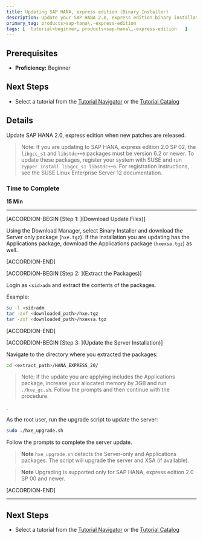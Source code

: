 ```yaml
---
title: Updating SAP HANA, express edition (Binary Installer)
description: Update your SAP HANA 2.0, express edition binary installation when new patches are released.
primary_tag: products>sap-hana\,-express-edition  
tags: [  tutorial>beginner, products>sap-hana\,-express-edition   ]
---
```


## Prerequisites  
 - **Proficiency:** Beginner


## Next Steps
 - Select a tutorial from the [Tutorial Navigator](https://www.sap.com/developer/tutorial-navigator.html) or the [Tutorial Catalog](https://www.sap.com/developer/tutorials.html)

## Details
Update SAP HANA 2.0, express edition when new patches are released.

> Note:
> If you are updating to SAP HANA, express edition 2.0 SP 02, the `libgcc_s1` and `libstdc++6` packages must be version 6.2 or newer. To update these packages, register your system with SUSE and run `zypper install libgcc_s1 libstdc++6`. For registration instructions, see the SUSE Linux Enterprise Server 12 documentation.

### Time to Complete
**15 Min**

---

[ACCORDION-BEGIN [Step 1: ](Download Update Files)]

Using the Download Manager, select Binary Installer and download the Server only package (`hxe.tgz`). If the installation you are updating has the Applications package, download the Applications package (`hxexsa.tgz`) as well.


[ACCORDION-END]

[ACCORDION-BEGIN [Step 2: ](Extract the Packages)]

Login as `<sid>adm` and extract the contents of the packages.

Example:

```bash
su -l <sid>adm
tar -zxf <downloaded_path>/hxe.tgz
tar -zxf <downloaded_path>/hxexsa.tgz
```


[ACCORDION-END]

[ACCORDION-BEGIN [Step 3: ](Update the Server Installation)]

Navigate to the directory where you extracted the packages:

```bash
cd <extract_path>/HANA_EXPRESS_20/
```

> Note:
> If the update you are applying includes the Applications package, increase your allocated memory by 3GB and run `./hxe_gc.sh`. Follow the prompts and then continue with the procedure.

.

As the root user, run the upgrade script to update the server:

```bash
sudo ./hxe_upgrade.sh
```

Follow the prompts to complete the server update.

>**Note**
>`hxe_upgrade.sh` detects the Server-only and Applications packages. The script will upgrade the server and XSA (if available).

>**Note**
> Upgrading is supported only for SAP HANA, express edition 2.0 SP 00 and newer.


[ACCORDION-END]

---

## Next Steps
- Select a tutorial from the [Tutorial Navigator](https://www.sap.com/developer/tutorial-navigator.html) or the [Tutorial Catalog](https://www.sap.com/developer/tutorials.html)
